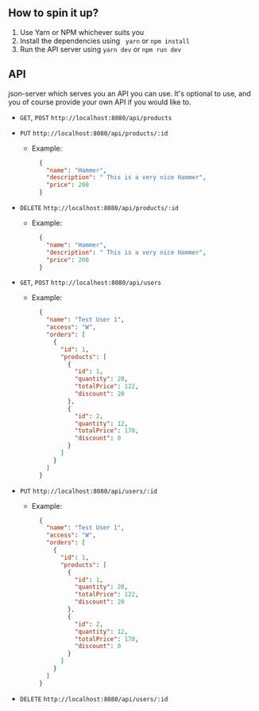 ## How to spin it up?
1. Use Yarn or NPM whichever suits you
2. Install the dependencies using ` yarn` or `npm install`
3. Run the API server using `yarn dev` or `npm run dev`

## API
json-server which serves you an API you can use. It's optional to use, and you
of course provide your own API if you would like to.

 *  `GET`, `POST` `http://localhost:8080/api/products`

 * `PUT` `http://localhost:8080/api/products/:id` 
    - Example:
        ``` json
          {
            "name": "Hammer",
            "description": " This is a very nice Hammer",
            "price": 200
          }
        ```

* `DELETE` `http://localhost:8080/api/products/:id`
    - Example:
        ```json
          {
            "name": "Hammer",
            "description": " This is a very nice Hammer",
            "price": 200
          } 
        ```
* `GET`, `POST` `http://localhost:8080/api/users`
    - Example:
      ```json
        {
          "name": "Test User 1",
          "access": "W",
          "orders": [
            {
              "id": 1,
              "products": [
                {
                  "id": 1,
                  "quantity": 20,
                  "totalPrice": 122,
                  "discount": 20
                },
                {
                  "id": 2,
                  "quantity": 12,
                  "totalPrice": 178,
                  "discount": 0
                }
              ]
            }
          ]
        }
      ``` 

* `PUT` `http://localhost:8080/api/users/:id` 
    - Example:
      ```json 
        {
          "name": "Test User 1",
          "access": "W",
          "orders": [
            {
              "id": 1,
              "products": [
                {
                  "id": 1,
                  "quantity": 20,
                  "totalPrice": 122,
                  "discount": 20
                },
                {
                  "id": 2,
                  "quantity": 12,
                  "totalPrice": 178,
                  "discount": 0
                }
              ]
            }
          ]
        }
      ```

* `DELETE` `http://localhost:8080/api/users/:id`